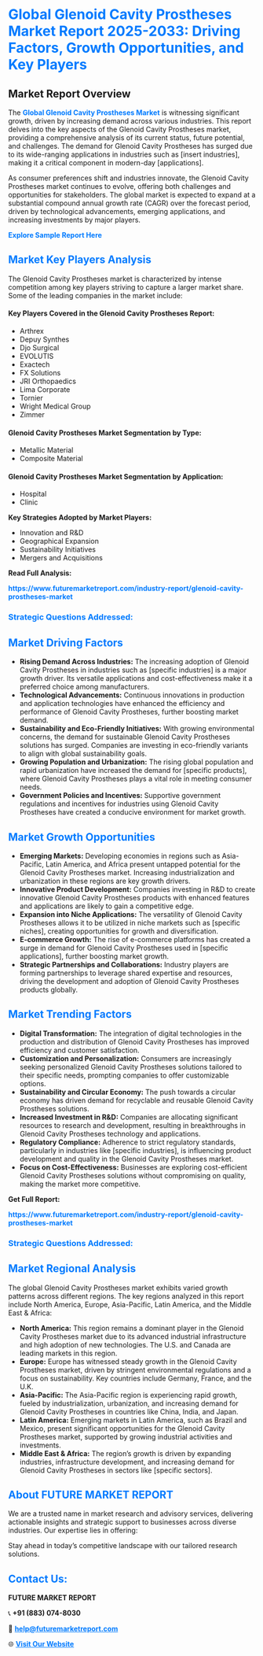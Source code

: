 <h1 style="color: #007BFF;">Global Glenoid Cavity Prostheses Market Report 2025-2033: Driving Factors, Growth Opportunities, and Key Players</h1>

<section id="overview">
<h2>Market Report Overview</h2>
<p>The <a href="https://www.futuremarketreport.com/industry-report/glenoid-cavity-prostheses-market" style="color: #007BFF; text-decoration: none;"><strong>Global Glenoid Cavity Prostheses Market</strong></a> is witnessing significant growth, driven by increasing demand across various industries. This report delves into the key aspects of the Glenoid Cavity Prostheses market, providing a comprehensive analysis of its current status, future potential, and challenges. The demand for Glenoid Cavity Prostheses has surged due to its wide-ranging applications in industries such as [insert industries], making it a critical component in modern-day [applications].</p>
<p>As consumer preferences shift and industries innovate, the Glenoid Cavity Prostheses market continues to evolve, offering both challenges and opportunities for stakeholders. The global market is expected to expand at a substantial compound annual growth rate (CAGR) over the forecast period, driven by technological advancements, emerging applications, and increasing investments by major players.</p>
</section>

<section id="overview">
<p><a href="https://www.futuremarketreport.com/request-sample/reportId=55750" style="color: #007BFF; text-decoration: none;"><strong>Explore Sample Report Here</strong></a></p>
</section>

<section id="key-players">
<h2 style="color: #007BFF;">Market Key Players Analysis</h2>
<p>The Glenoid Cavity Prostheses market is characterized by intense competition among key players striving to capture a larger market share. Some of the leading companies in the market include:</p>
<h4>Key Players Covered in the Glenoid Cavity Prostheses Report:</h4>
<ul><li>Arthrex</li><li>Depuy Synthes</li><li>Djo Surgical</li><li>EVOLUTIS</li><li>Exactech</li><li>FX Solutions</li><li>JRI Orthopaedics</li><li>Lima Corporate</li><li>Tornier</li><li>Wright Medical Group</li><li>Zimmer</li></ul>
<h4>Glenoid Cavity Prostheses Market Segmentation by Type:</h4>
<ul><li>Metallic Material</li><li>Composite Material</li></ul>

<h4>Glenoid Cavity Prostheses Market Segmentation by Application:</h4>
<ul><li>Hospital</li><li>Clinic</li></ul>
<p><strong>Key Strategies Adopted by Market Players:</strong></p>
<ul>
<li>Innovation and R&D</li>
<li>Geographical Expansion</li>
<li>Sustainability Initiatives</li>
<li>Mergers and Acquisitions</li>
</ul>
</section>

<section>
<p><strong>Read Full Analysis: </strong></p><a href="https://www.futuremarketreport.com/industry-report/glenoid-cavity-prostheses-market" style="color: #007BFF; text-decoration: none;"><strong>https://www.futuremarketreport.com/industry-report/glenoid-cavity-prostheses-market</strong></a>
<h3 style="color: #007BFF;">Strategic Questions Addressed:</h3>
</section>

<section id="driving-factors">
<h2 style="color: #007BFF;">Market Driving Factors</h2>
<ul>
<li><strong>Rising Demand Across Industries:</strong> The increasing adoption of Glenoid Cavity Prostheses in industries such as [specific industries] is a major growth driver. Its versatile applications and cost-effectiveness make it a preferred choice among manufacturers.</li>
<li><strong>Technological Advancements:</strong> Continuous innovations in production and application technologies have enhanced the efficiency and performance of Glenoid Cavity Prostheses, further boosting market demand.</li>
<li><strong>Sustainability and Eco-Friendly Initiatives:</strong> With growing environmental concerns, the demand for sustainable Glenoid Cavity Prostheses solutions has surged. Companies are investing in eco-friendly variants to align with global sustainability goals.</li>
<li><strong>Growing Population and Urbanization:</strong> The rising global population and rapid urbanization have increased the demand for [specific products], where Glenoid Cavity Prostheses plays a vital role in meeting consumer needs.</li>
<li><strong>Government Policies and Incentives:</strong> Supportive government regulations and incentives for industries using Glenoid Cavity Prostheses have created a conducive environment for market growth.</li>
</ul>
</section>

<section id="growth-opportunities">
<h2 style="color: #007BFF;">Market Growth Opportunities</h2>
<ul>
<li><strong>Emerging Markets:</strong> Developing economies in regions such as Asia-Pacific, Latin America, and Africa present untapped potential for the Glenoid Cavity Prostheses market. Increasing industrialization and urbanization in these regions are key growth drivers.</li>
<li><strong>Innovative Product Development:</strong> Companies investing in R&D to create innovative Glenoid Cavity Prostheses products with enhanced features and applications are likely to gain a competitive edge.</li>
<li><strong>Expansion into Niche Applications:</strong> The versatility of Glenoid Cavity Prostheses allows it to be utilized in niche markets such as [specific niches], creating opportunities for growth and diversification.</li>
<li><strong>E-commerce Growth:</strong> The rise of e-commerce platforms has created a surge in demand for Glenoid Cavity Prostheses used in [specific applications], further boosting market growth.</li>
<li><strong>Strategic Partnerships and Collaborations:</strong> Industry players are forming partnerships to leverage shared expertise and resources, driving the development and adoption of Glenoid Cavity Prostheses products globally.</li>
</ul>
</section>

<section id="trending-factors">
<h2 style="color: #007BFF;">Market Trending Factors</h2>
<ul>
<li><strong>Digital Transformation:</strong> The integration of digital technologies in the production and distribution of Glenoid Cavity Prostheses has improved efficiency and customer satisfaction.</li>
<li><strong>Customization and Personalization:</strong> Consumers are increasingly seeking personalized Glenoid Cavity Prostheses solutions tailored to their specific needs, prompting companies to offer customizable options.</li>
<li><strong>Sustainability and Circular Economy:</strong> The push towards a circular economy has driven demand for recyclable and reusable Glenoid Cavity Prostheses solutions.</li>
<li><strong>Increased Investment in R&D:</strong> Companies are allocating significant resources to research and development, resulting in breakthroughs in Glenoid Cavity Prostheses technology and applications.</li>
<li><strong>Regulatory Compliance:</strong> Adherence to strict regulatory standards, particularly in industries like [specific industries], is influencing product development and quality in the Glenoid Cavity Prostheses market.</li>
<li><strong>Focus on Cost-Effectiveness:</strong> Businesses are exploring cost-efficient Glenoid Cavity Prostheses solutions without compromising on quality, making the market more competitive.</li>
</ul>
</section>

<section>
<p><strong>Get Full Report: </strong></p><a href="https://www.futuremarketreport.com/industry-report/glenoid-cavity-prostheses-market" style="color: #007BFF; text-decoration: none;"><strong>https://www.futuremarketreport.com/industry-report/glenoid-cavity-prostheses-market</strong></a>
<h3 style="color: #007BFF;">Strategic Questions Addressed:</h3>
</section>


<section id="regional-analysis">
<h2 style="color: #007BFF;">Market Regional Analysis</h2>
<p>The global Glenoid Cavity Prostheses market exhibits varied growth patterns across different regions. The key regions analyzed in this report include North America, Europe, Asia-Pacific, Latin America, and the Middle East & Africa:</p>
<ul>
<li><strong>North America:</strong> This region remains a dominant player in the Glenoid Cavity Prostheses market due to its advanced industrial infrastructure and high adoption of new technologies. The U.S. and Canada are leading markets in this region.</li>
<li><strong>Europe:</strong> Europe has witnessed steady growth in the Glenoid Cavity Prostheses market, driven by stringent environmental regulations and a focus on sustainability. Key countries include Germany, France, and the U.K.</li>
<li><strong>Asia-Pacific:</strong> The Asia-Pacific region is experiencing rapid growth, fueled by industrialization, urbanization, and increasing demand for Glenoid Cavity Prostheses in countries like China, India, and Japan.</li>
<li><strong>Latin America:</strong> Emerging markets in Latin America, such as Brazil and Mexico, present significant opportunities for the Glenoid Cavity Prostheses market, supported by growing industrial activities and investments.</li>
<li><strong>Middle East & Africa:</strong> The region’s growth is driven by expanding industries, infrastructure development, and increasing demand for Glenoid Cavity Prostheses in sectors like [specific sectors].</li>
</ul>
</section>

<footer>
<h2 style="color: #007BFF;">About FUTURE MARKET REPORT</h2>
<p>We are a trusted name in market research and advisory services, delivering actionable insights and strategic support to businesses across diverse industries. Our expertise lies in offering:</p>

<p>Stay ahead in today’s competitive landscape with our tailored research solutions.</p>

<h2 style="color: #007BFF;">Contact Us:</h2>
<p><strong>FUTURE MARKET REPORT</strong></p>
<p>📞 <strong>+91 (883) 074-8030</strong></p>
<p>📧 <strong><a href="mailto:help@futuremarketreport.com" style="color: #007BFF;">help@futuremarketreport.com</a></strong></p>
<p>🌐 <strong><a href="https://www.futuremarketreport.com/" style="color: #007BFF;">Visit Our Website</a></strong></p>
</footer>